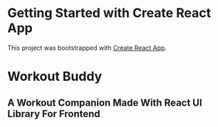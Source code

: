# Getting Started with Create React App

This project was bootstrapped with [Create React App](https://github.com/facebook/create-react-app).

# Workout Buddy 
## A Workout Companion Made With React UI Library For Frontend
